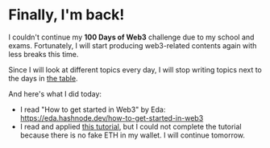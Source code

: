 # Finally, I'm back!

I couldn't continue my **100 Days of Web3** challenge due to my school and exams. Fortunately, I will start producing web3-related contents again with less breaks this time.

Since I will look at different topics every day, I will stop writing topics next to the days in <a href="https://github.com/nurcinozer/100-days-of-Web3#readme" target="_blank">the table</a>.

And here's what I did today:
- I read "How to get started in Web3" by Eda: https://eda.hashnode.dev/how-to-get-started-in-web3
- I read and applied <a href="https://blog.idrisolubisi.com/build-a-mini-buymeacoffee-dapp-using-solidity-ethereum-smart-contract-reactjs-tailwindcss" target="_blank">this tutorial</a>, but I could not complete the tutorial because there is no fake ETH in my wallet. I will continue tomorrow.